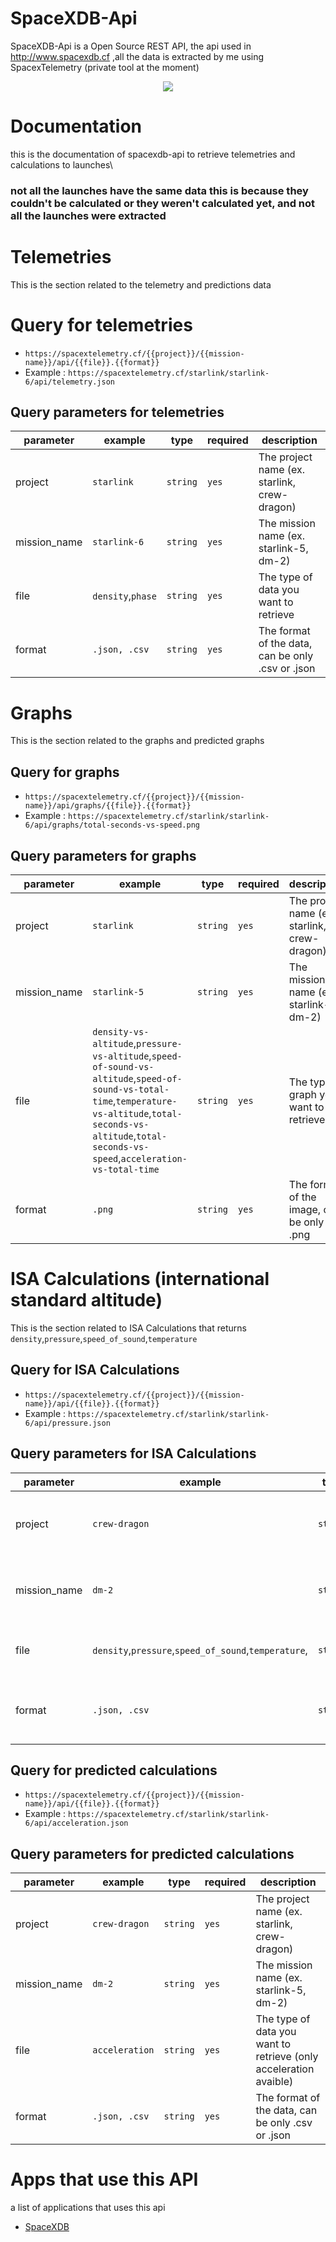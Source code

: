 # SpaceXDB-Api
SpaceXDB-Api is a Open Source REST API, the api used in http://www.spacexdb.cf ,all the data is extracted by me using SpacexTelemetry (private tool at the moment)

<p align="center">
  <img src="https://raw.githubusercontent.com/R4yGM/SpaceXDB-Api/master/SDB.png">
</p>

# Documentation
this is the documentation of spacexdb-api to retrieve telemetries and calculations to launches\


### **not all the launches have the same data** this is because they couldn't be calculated or they weren't calculated yet, and not all the launches were extracted
# Telemetries
This is the section related to the telemetry and predictions data
# Query for telemetries

* `https://spacextelemetry.cf/{{project}}/{{mission-name}}/api/{{file}}.{{format}}`
* Example : `https://spacextelemetry.cf/starlink/starlink-6/api/telemetry.json`

## Query parameters for telemetries
| parameter | example |  type | required |  description |
|       --- |     --- |   --- |      --- |          --- | 
| project | `starlink` | `string` | `yes` | The project name (ex. starlink, crew-dragon) |
| mission_name | `starlink-6` | `string` | `yes` | The mission name (ex. starlink-5, dm-2) |
| file | `density`,`phase` | `string` | `yes` | The type of data you want to retrieve |
| format | `.json, .csv` | `string` | `yes` | The format of the data, can be only .csv or .json |

# Graphs
This is the section related to the graphs and predicted graphs
## Query for graphs

* `https://spacextelemetry.cf/{{project}}/{{mission-name}}/api/graphs/{{file}}.{{format}}`
* Example : `https://spacextelemetry.cf/starlink/starlink-6/api/graphs/total-seconds-vs-speed.png`

## Query parameters for graphs
| parameter | example |  type |  required |  description |
|       --- |     --- |   --- |    --- |          --- | 
| project | `starlink` | `string` | `yes` | The project name (ex. starlink, crew-dragon) |
| mission_name | `starlink-5` | `string` | `yes` | The mission name (ex. starlink-5, dm-2) |
| file | `density-vs-altitude`,`pressure-vs-altitude`,`speed-of-sound-vs-altitude`,`speed-of-sound-vs-total-time`,`temperature-vs-altitude`,`total-seconds-vs-altitude`,`total-seconds-vs-speed`,`acceleration-vs-total-time` | `string` | `yes` |The type of graph you want to retrieve |
| format | `.png` | `string` |  `yes` | The format of the image, can be only .png |

# ISA Calculations (international standard altitude)
This is the section related to ISA Calculations that returns `density`,`pressure`,`speed_of_sound`,`temperature`
## Query for ISA Calculations 

* `https://spacextelemetry.cf/{{project}}/{{mission-name}}/api/{{file}}.{{format}}`
* Example : `https://spacextelemetry.cf/starlink/starlink-6/api/pressure.json`

## Query parameters for ISA Calculations 
| parameter | example |  type | required |  description |
|       --- |     --- |   --- |      --- |          --- | 
| project | `crew-dragon` | `string` | `yes` | The project name (ex. starlink, crew-dragon) |
| mission_name | `dm-2` | `string` | `yes` | The mission name (ex. starlink-5, dm-2) |
| file | `density`,`pressure`,`speed_of_sound`,`temperature`, | `string` | `yes` | The type of data you want to retrieve |
| format | `.json, .csv` | `string` | `yes` | The format of the data, can be only .csv or .json |


## Query for predicted calculations

* `https://spacextelemetry.cf/{{project}}/{{mission-name}}/api/{{file}}.{{format}}`
* Example : `https://spacextelemetry.cf/starlink/starlink-6/api/acceleration.json`

## Query parameters for predicted calculations
| parameter | example |  type | required |  description |
|       --- |     --- |   --- |      --- |          --- | 
| project | `crew-dragon` | `string` | `yes` | The project name (ex. starlink, crew-dragon) |
| mission_name | `dm-2` | `string` | `yes` | The mission name (ex. starlink-5, dm-2) |
| file | `acceleration` | `string` | `yes` | The type of data you want to retrieve (only acceleration avaible) |
| format | `.json, .csv` | `string` | `yes` | The format of the data, can be only .csv or .json |

# Apps that use this API
a list of applications that uses this api
* [SpaceXDB](https://www.spacexdb.cf/)

